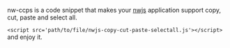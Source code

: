 nw-ccps is a code snippet that makes your [nwjs](http://nwjs.io/) application support copy, cut, paste and select all.

`<script src='path/to/file/nwjs-copy-cut-paste-selectall.js'></script>` and enjoy it.
